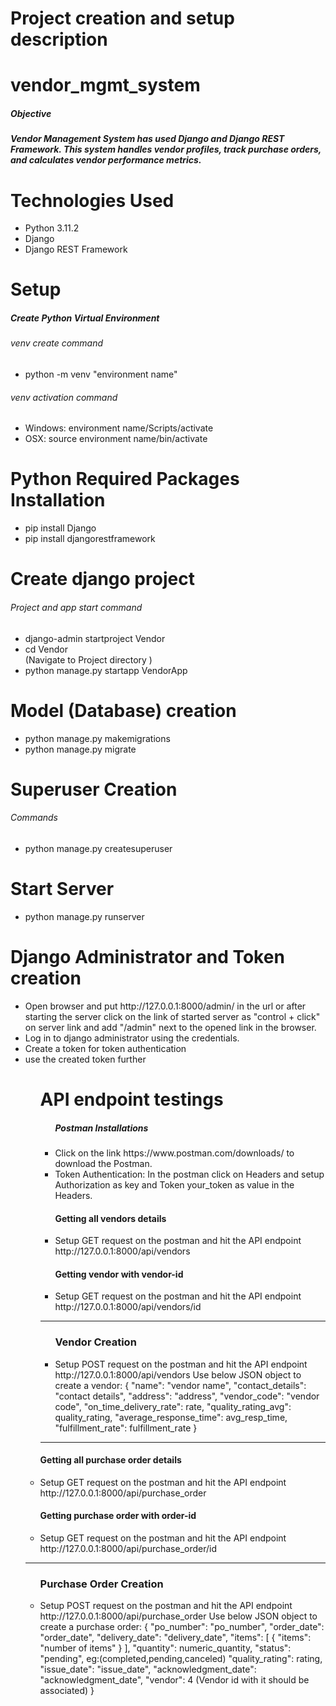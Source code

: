 <h1>Project creation and setup description</h1>

# vendor_mgmt_system

<h5>Objective<h5>
Vendor Management System has used Django and Django REST Framework. This system handles vendor profiles, track purchase orders, and calculates vendor performance metrics.

# Technologies Used

<ul>
<li>Python 3.11.2</li>
<li>Django</li>
<li>Django REST Framework</li>
</ul>

# Setup

<h5>Create Python Virtual Environment</h5>
<h6>venv create command</h6>
<ul>
<li> python -m venv "environment name"</li>
</ul>
<h6>venv activation command</h6>
<ul>
<li> Windows: environment name/Scripts/activate </li>
<li> OSX: source environment name/bin/activate </li>
</ul>

# Python Required Packages Installation

<ul>
<li>pip install Django</li>
<li>pip install djangorestframework</li>
</ul>

# Create django project

<h6>Project and app start command</h6>
<ul>
<li>django-admin startproject Vendor</li>
<li> cd Vendor </li>  (Navigate to Project directory )
<li>python manage.py startapp VendorApp</li>
</ul>

# Model (Database) creation

<ul>
<li>python manage.py makemigrations</li>
<li>python manage.py migrate</li>
</ul>

# Superuser Creation

<h6>Commands</h6>
<ul>
<li>python manage.py createsuperuser</li>
</ul>

# Start Server

<ul><li>python manage.py runserver</li></ul>

# Django Administrator and Token creation

<ul>
<li>Open browser and put http://127.0.0.1:8000/admin/ in the url or after starting the server click on the link of started server as "control + click" on server link and add "/admin" next to the opened link in the browser.</li>
<li>Log in to django administrator using the credentials.</li>
<li>Create a token for token authentication</li>
<li>use the created token further</li>
<ul>

# API endpoint testings

<ul>
<h5>Postman Installations</h5>
<li>Click on the link https://www.postman.com/downloads/ to download the Postman.</li>
<li>Token Authentication: In the postman click on Headers and setup Authorization as key and Token your_token as value in the Headers.</li>
<h4>Getting all vendors details</h4>
<li>Setup GET request on the postman and hit the API endpoint http://127.0.0.1:8000/api/vendors</li>
<h4>Getting vendor with vendor-id</h4>
<li>Setup GET request on the postman and hit the API endpoint http://127.0.0.1:8000/api/vendors/id</li>
</ul>
<hr>
<ul>
<h3>Vendor Creation</h3>
<li>Setup POST request on the postman and hit the API endpoint http://127.0.0.1:8000/api/vendors
Use below JSON object to create a vendor:
{
    "name": "vendor name",
    "contact_details": "contact details",
    "address": "address",
    "vendor_code": "vendor code",
    "on_time_delivery_rate": rate,
    "quality_rating_avg": quality_rating,
    "average_response_time": avg_resp_time,
    "fulfillment_rate": fulfillment_rate
}
</li>
</ul>
<hr>
<h4>Getting all purchase order details</h4>
<li>Setup GET request on the postman and hit the API endpoint http://127.0.0.1:8000/api/purchase_order</li>
<h4>Getting purchase order with order-id</h4>
<li>Setup GET request on the postman and hit the API endpoint http://127.0.0.1:8000/api/purchase_order/id</li>
</ul>
<hr>
<ul>
<h3>Purchase Order Creation</h3>
<li>Setup POST request on the postman and hit the API endpoint http://127.0.0.1:8000/api/purchase_order
Use below JSON object to create a purchase order:
{
    "po_number": "po_number",
    "order_date": "order_date",
    "delivery_date": "delivery_date",
    "items": [
        {
            "items": "number of items"
        }
    ],
    "quantity": numeric_quantity,
    "status": "pending",             eg:(completed,pending,canceled)
    "quality_rating": rating,
    "issue_date": "issue_date",
    "acknowledgment_date": "acknowledgment_date",
    "vendor": 4                      (Vendor id with it should be associated)
}
</li>
</ul>
